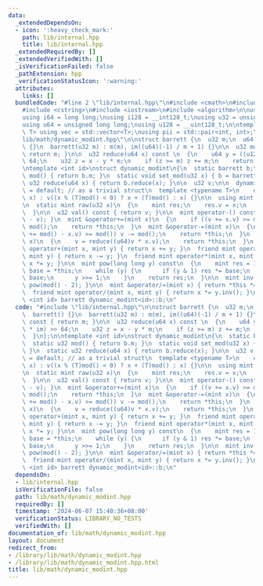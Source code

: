 ```yaml
---
data:
  _extendedDependsOn:
  - icon: ':heavy_check_mark:'
    path: lib/internal.hpp
    title: lib/internal.hpp
  _extendedRequiredBy: []
  _extendedVerifiedWith: []
  _isVerificationFailed: false
  _pathExtension: hpp
  _verificationStatusIcon: ':warning:'
  attributes:
    links: []
  bundledCode: "#line 2 \"lib/internal.hpp\"\n#include <cmath>\n#include <vector>\n\
    #include <cstring>\n#include <iostream>\n#include <algorithm>\n\nusing i32 = int;\n\
    using i64 = long long;\nusing i128 = __int128_t;\nusing u32 = unsigned int;\n\
    using u64 = unsigned long long;\nusing u128 = __uint128_t;\n\ntemplate<typename\
    \ T> using vec = std::vector<T>;\nusing pii = std::pair<int, int>;\n#line 2 \"\
    lib/math/dynamic_modint.hpp\"\n\nstruct barrett {\n  u32 m;\n  u64 im;\n\n  barrett()\
    \ {}\n  barrett(u32 m) : m(m), im((u64)(-1) / m + 1) {}\n\n  u32 mod() const {\
    \ return m; }\n\n  u32 reduce(u64 x) const \n  {\n    u64 y = ((u128)x * im) >>\
    \ 64;\n    u32 z = x - y * m;\n    if (z >= m) z += m;\n    return z;\n  }\n};\n\
    \ntemplate <int id>\nstruct dynamic_modint\n{\n  static barrett b;\n  static u32\
    \ mod() { return b.m; }\n  static void set_mod(u32 x) { b = barrett(x); }\n  static\
    \ u32 reduce(u64 x) { return b.reduce(x); }\n\n  u32 v;\n\n  dynamic_modint()\
    \ = default; // as a trivial struct\n  template <typename T>\n    dynamic_modint(T\
    \ x) : v((x % (T)mod() < 0) ? x + (T)mod() : x) {}\n\n  using mint = dynamic_modint;\n\
    \n  static mint raw(u32 x)\n  {\n    mint res;\n    res.v = x;\n    return res;\n\
    \  }\n\n  u32 val() const { return v; }\n\n  mint operator-() const { return dynamic_modint(mod()\
    \ - v); }\n  mint &operator+=(mint x)\n  {\n    if ((v += x.v) >= mod()) v -=\
    \ mod();\n    return *this;\n  }\n  mint &operator-=(mint x)\n  {\n    if ((v\
    \ += mod() - x.v) >= mod()) v -= mod();\n    return *this;\n  }\n  mint &operator*=(mint\
    \ x)\n  {\n    v = reduce((u64)v * x.v);\n    return *this;\n  }\n  friend mint\
    \ operator+(mint x, mint y) { return x += y; }\n  friend mint operator-(mint x,\
    \ mint y) { return x -= y; }\n  friend mint operator*(mint x, mint y) { return\
    \ x *= y; }\n\n  mint pow(long long y) const\n  {\n    mint res = 1;\n    mint\
    \ base = *this;\n    while (y) {\n      if (y & 1) res *= base;\n      base *=\
    \ base;\n      y >>= 1;\n    }\n    return res;\n  }\n\n  mint inv() const { return\
    \ pow(mod() - 2); }\n\n  mint &operator/=(mint x) { return *this *= x.inv(); }\n\
    \  friend mint operator/(mint x, mint y) { return x *= y.inv(); }\n};\n\ntemplate\
    \ <int id> barrett dynamic_modint<id>::b;\n"
  code: "#include \"lib/internal.hpp\"\n\nstruct barrett {\n  u32 m;\n  u64 im;\n\n\
    \  barrett() {}\n  barrett(u32 m) : m(m), im((u64)(-1) / m + 1) {}\n\n  u32 mod()\
    \ const { return m; }\n\n  u32 reduce(u64 x) const \n  {\n    u64 y = ((u128)x\
    \ * im) >> 64;\n    u32 z = x - y * m;\n    if (z >= m) z += m;\n    return z;\n\
    \  }\n};\n\ntemplate <int id>\nstruct dynamic_modint\n{\n  static barrett b;\n\
    \  static u32 mod() { return b.m; }\n  static void set_mod(u32 x) { b = barrett(x);\
    \ }\n  static u32 reduce(u64 x) { return b.reduce(x); }\n\n  u32 v;\n\n  dynamic_modint()\
    \ = default; // as a trivial struct\n  template <typename T>\n    dynamic_modint(T\
    \ x) : v((x % (T)mod() < 0) ? x + (T)mod() : x) {}\n\n  using mint = dynamic_modint;\n\
    \n  static mint raw(u32 x)\n  {\n    mint res;\n    res.v = x;\n    return res;\n\
    \  }\n\n  u32 val() const { return v; }\n\n  mint operator-() const { return dynamic_modint(mod()\
    \ - v); }\n  mint &operator+=(mint x)\n  {\n    if ((v += x.v) >= mod()) v -=\
    \ mod();\n    return *this;\n  }\n  mint &operator-=(mint x)\n  {\n    if ((v\
    \ += mod() - x.v) >= mod()) v -= mod();\n    return *this;\n  }\n  mint &operator*=(mint\
    \ x)\n  {\n    v = reduce((u64)v * x.v);\n    return *this;\n  }\n  friend mint\
    \ operator+(mint x, mint y) { return x += y; }\n  friend mint operator-(mint x,\
    \ mint y) { return x -= y; }\n  friend mint operator*(mint x, mint y) { return\
    \ x *= y; }\n\n  mint pow(long long y) const\n  {\n    mint res = 1;\n    mint\
    \ base = *this;\n    while (y) {\n      if (y & 1) res *= base;\n      base *=\
    \ base;\n      y >>= 1;\n    }\n    return res;\n  }\n\n  mint inv() const { return\
    \ pow(mod() - 2); }\n\n  mint &operator/=(mint x) { return *this *= x.inv(); }\n\
    \  friend mint operator/(mint x, mint y) { return x *= y.inv(); }\n};\n\ntemplate\
    \ <int id> barrett dynamic_modint<id>::b;\n"
  dependsOn:
  - lib/internal.hpp
  isVerificationFile: false
  path: lib/math/dynamic_modint.hpp
  requiredBy: []
  timestamp: '2024-06-07 15:40:36+08:00'
  verificationStatus: LIBRARY_NO_TESTS
  verifiedWith: []
documentation_of: lib/math/dynamic_modint.hpp
layout: document
redirect_from:
- /library/lib/math/dynamic_modint.hpp
- /library/lib/math/dynamic_modint.hpp.html
title: lib/math/dynamic_modint.hpp
---
```

